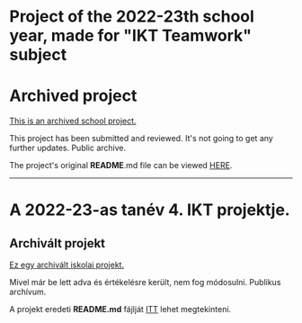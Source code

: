 # Project of the 2022-23th school year, made for "IKT Teamwork" subject

# Archived project

<u>This is an archived school project.</u>

This project has been submitted and reviewed. It's not going to get any further updates. Public archive.

The project's original **README**.md file can be viewed [HERE](./README.old.md).

---

# A 2022-23-as tanév 4. IKT projektje.

## Archivált projekt

<u>Ez egy archivált iskolai projekt.</u>

Mivel már be lett adva és értékelésre került, nem fog módosulni. Publikus archívum.

A projekt eredeti **README.md** fájlját [ITT](./README.old.md) lehet megtekinteni.